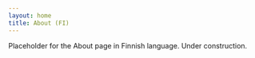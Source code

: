 ```yaml
---
layout: home
title: About (FI)
---
```

Placeholder for the About page in Finnish language. Under construction.

<script src="/assets/colorTitle.js"></script>
<script src="/assets/fadeInPageContent.js"></script>
